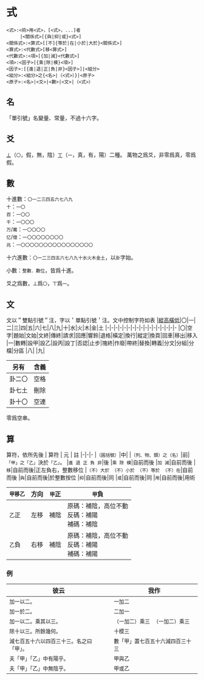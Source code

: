 # 式
```
<式>:<術>用<式>，[<式>，...]者
　　　|<關係式>[{與|抑|或}<式>]
<關係式>:<算式>[[不]{等於|在|小於|大於}<關係式>]
<算式>:<代數式>[移<算式>]
<代數式>:<項>[{加|減}<代數式>]
<項>:<因子>[{乘|除|模}<項>]
<因子>:[{進|退|正|負|非}<因子>]|<組分>
<組分>:<組分>之{<名>|（<式>）}|<原子>
<原子>:<名>|<爻>|<數>|<文>|（<式>）
```
## 名
「單引號」名變量、常量，不過十六字。

## 爻
[`丄`](https://en.wikipedia.org/wiki/Falsum)（`〇`，假，無，陰）[`丅`](https://en.wikipedia.org/wiki/Verum)（`一`，真，有，陽）二種。
萬物之爲爻，非零爲真，零爲假。

## 數
十進數：`〇一二三四五六七八九`\
`十`：`一〇`\
`百`：`一〇〇`\
`千`：`一〇〇〇`\
`万`/`萬`：`一〇〇〇〇`\
`亿`/`億`：`一〇〇〇〇〇〇〇〇`\
`兆`：`一〇〇〇〇〇〇〇〇〇〇〇〇〇〇〇〇`

十六進數：`〇一二三四五六七八九十水火木金土`，以`卦`字始。

小數：`整數．數位`，皆爲十進。

爻之爲數，`丄`爲`〇`，`丅`爲`一`。

## 文
文以＂雙點引號＂注，字以＇單點引號＇注。文中控制字符如表
|[縱高橫低](https://zh.wikipedia.org/wiki/ASCII)|〇|一|二|三|四|五|六|七|八|九|十|水|火|木|金|土
|-|-|-|-|-|-|-|-|-|-|-|-|-|-|-|-|-
|〇|空字|題始|文始|文終|傳終|請求|回應|響鈴|退格|橫定|換行|縱定|換頁|回車|移出|移入
|一|數轉|設甲|設乙|設丙|設丁|否認|止步|塊終|作廢|帶終|替換|轉義|分文|分組|分檔|分區
|八|
|九|

|另有|含義
|-|-
|卦二〇|空格
|卦七土|刪除
|卦十〇|空連

零爲空串。

## 算
算符，依所先後
| 算符 | 元 | 註
|-|-|-
|`（圓括號）`|中|
|`（列、物、類）之（名）`|前|`「甲」之「乙」`決於`「乙」`。
|`進 退 正 負 非`|後
|`乘 除 模`|自前而後
|`加 減`|自前而後
|`移`|自前而後|正左負右，整數移位
|`（不）大於 （不）小於 （不）等於 （不）在`|自前而後
|`與`|自前而後|於整數按位
|`抑`|自前而後|同
|`或`|自前而後|同
|`用`|自前而後|用術

|`甲移乙`|方向|`甲`正|`甲`負
|-|-|-|-
|`乙`正|左移|補陰|原碼：補陰，高位不動<br>反碼：補陽<br>補碼：補陰
|`乙`負|右移|補陰|原碼：補陰，高位不動<br>反碼：補陽<br>補碼：補陽

### 例
| 彼云 | 我作 |
| --- | --- |
| `加一以二。` | `一加二` |
| `加一於二。` | `二加一` |
| `加一以二。乘其以三。` | `（一加二）乘三`　`（一加二）乘三` |
| `除十以三。所餘幾何。` | `十模三` |
| `減七百五十六以四百三十三。名之曰「甲」。` | `數「甲」置七百五十六減四百三十三` |
| `夫「甲」「乙」中有陽乎。` | `甲與乙` |
| `夫「甲」「乙」中無陰乎。` | `甲或乙` |
